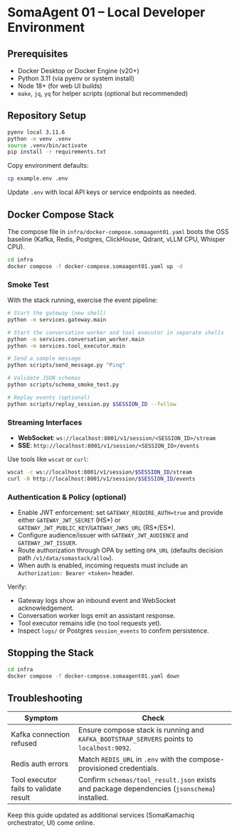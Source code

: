 # SomaAgent 01 – Local Developer Environment

## Prerequisites
- Docker Desktop or Docker Engine (v20+)
- Python 3.11 (via pyenv or system install)
- Node 18+ (for web UI builds)
- `make`, `jq`, `yq` for helper scripts (optional but recommended)

## Repository Setup
```bash
pyenv local 3.11.6
python -m venv .venv
source .venv/bin/activate
pip install -r requirements.txt
```

Copy environment defaults:
```bash
cp example.env .env
```
Update `.env` with local API keys or service endpoints as needed.

## Docker Compose Stack
The compose file in `infra/docker-compose.somaagent01.yaml` boots the OSS baseline (Kafka, Redis, Postgres, ClickHouse, Qdrant, vLLM CPU, Whisper CPU).

```bash
cd infra
docker compose -f docker-compose.somaagent01.yaml up -d
```

### Smoke Test
With the stack running, exercise the event pipeline:
```bash
# Start the gateway (new shell)
python -m services.gateway.main

# Start the conversation worker and tool executor in separate shells
python -m services.conversation_worker.main
python -m services.tool_executor.main

# Send a sample message
python scripts/send_message.py "Ping"

# Validate JSON schemas
python scripts/schema_smoke_test.py

# Replay events (optional)
python scripts/replay_session.py $SESSION_ID --follow
```

### Streaming Interfaces
- **WebSocket**: `ws://localhost:8001/v1/session/<SESSION_ID>/stream`
- **SSE**: `http://localhost:8001/v1/session/<SESSION_ID>/events`

Use tools like `wscat` or `curl`:
```bash
wscat -c ws://localhost:8001/v1/session/$SESSION_ID/stream
curl -N http://localhost:8001/v1/session/$SESSION_ID/events
```

### Authentication & Policy (optional)
- Enable JWT enforcement: set `GATEWAY_REQUIRE_AUTH=true` and provide either `GATEWAY_JWT_SECRET` (HS*) or `GATEWAY_JWT_PUBLIC_KEY`/`GATEWAY_JWKS_URL` (RS*/ES*).
- Configure audience/issuer with `GATEWAY_JWT_AUDIENCE` and `GATEWAY_JWT_ISSUER`.
- Route authorization through OPA by setting `OPA_URL` (defaults decision path `/v1/data/somastack/allow`).
- When auth is enabled, incoming requests must include an `Authorization: Bearer <token>` header.

Verify:
- Gateway logs show an inbound event and WebSocket acknowledgement.
- Conversation worker logs emit an assistant response.
- Tool executor remains idle (no tool requests yet).
- Inspect `logs/` or Postgres `session_events` to confirm persistence.

## Stopping the Stack
```bash
cd infra
docker compose -f docker-compose.somaagent01.yaml down
```

## Troubleshooting
| Symptom | Check |
|---------|-------|
| Kafka connection refused | Ensure compose stack is running and `KAFKA_BOOTSTRAP_SERVERS` points to `localhost:9092`. |
| Redis auth errors | Match `REDIS_URL` in `.env` with the compose-provisioned credentials. |
| Tool executor fails to validate result | Confirm `schemas/tool_result.json` exists and package dependencies (`jsonschema`) installed. |

Keep this guide updated as additional services (SomaKamachiq orchestrator, UI) come online.
